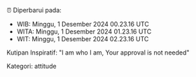 ⏰ Diperbarui pada:
- WIB: Minggu, 1 Desember 2024 00.23.16 UTC
- WITA: Minggu, 1 Desember 2024 01.23.16 UTC
- WIT: Minggu, 1 Desember 2024 02.23.16 UTC

Kutipan Inspiratif:
"I am who I am, Your approval is not needed"


Kategori: attitude

